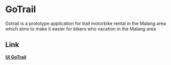 # GoTrail
Gotrail is a prototype application for trail motorbike rental in the Malang area which aims to make it easier for bikers who vacation in the Malang area

 ## Link
 [**UI GoTrail**](https://www.figma.com/proto/vBECii90rpOK9yr6wyF2AI/Untitled?type=design&node-id=17-1594&t=OJg5X621QT65dxxE-0&scaling=scale-down&page-id=0%3A1&starting-point-node-id=17%3A1594)
